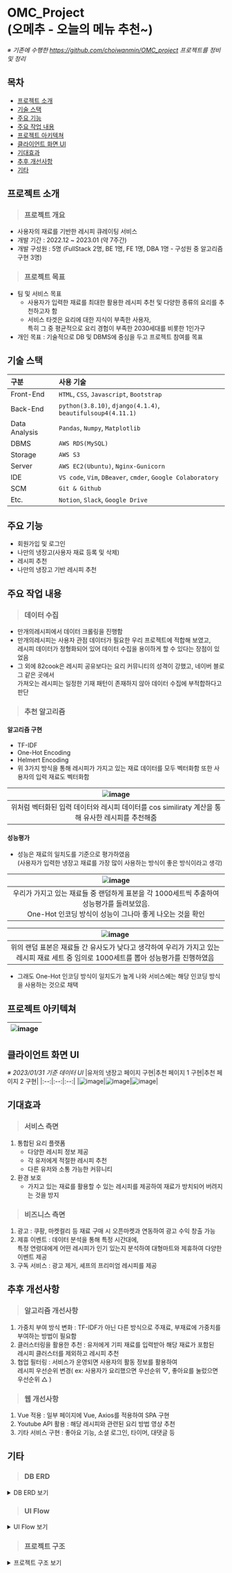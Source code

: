 # OMC_Project<br/>(오메추 - 오늘의 메뉴 추천~)
*※ 기존에 수행한 https://github.com/choiwanmin/OMC_project 프로젝트를 정비 및 정리*

## 목차
 * [프로젝트 소개](#프로젝트-소개)
 * [기술 스택](#기술-스택)
 * [주요 기능](#주요-기능)
 * [주요 작업 내용](#주요-작업-내용)
 * [프로젝트 아키텍쳐](#프로젝트-아키텍쳐)
 * [클라이언트 화면 UI](#클라이언트-화면-UI)
 * [기대효과](#기대효과)
 * [추후 개선사항](#추후-개선사항)
 * [기타](#기타)

## 프로젝트 소개
> ### 프로젝트 개요
 * 사용자의 재료를 기반한 레시피 큐레이팅 서비스
 * 개발 기간 : 2022.12 ~ 2023.01 (약 7주간)
 * 개발 구성원 : 5명 (FullStack 2명, BE 1명, FE 1명, DBA 1명 - 구성원 중 알고리즘 구현 3명)
> ### 프로젝트 목표
 * 팀 및 서비스 목표
   * 사용자가 입력한 재료를 최대한 활용한 레시피 추천 및 다양한 종류의 요리를 추천하고자 함
   * 서비스 타겟은 요리에 대한 지식이 부족한 사용자,<br>특히 그 중 평균적으로 요리 경험이 부족한 2030세대를 비롯한 1인가구
 * 개인 목표 : 기술적으로 DB 및 DBMS에 중심을 두고 프로젝트 참여를 목표

## 기술 스택
|구분|사용 기술|
|:---|:---|
|Front-End|`HTML`, `CSS`, `Javascript`, `Bootstrap`|
|Back-End|`python(3.8.10)`, `django(4.1.4)`, `beautifulsoup4(4.11.1)`|
|Data Analysis|`Pandas`, `Numpy`, `Matplotlib`|
|DBMS|`AWS RDS(MySQL)`|
|Storage|`AWS S3`|
|Server|`AWS EC2(Ubuntu)`, `Nginx-Gunicorn`|
|IDE|`VS code`, `Vim`, `DBeaver`, `cmder`, `Google Colaboratory`|
|SCM|`Git & Github`|
|Etc.|`Notion`, `Slack`, `Google Drive`|

## 주요 기능
* 회원가입 및 로그인
* 나만의 냉장고(사용자 재료 등록 및 삭제)
* 레시피 추천
* 나만의 냉장고 기반 레시피 추천

## 주요 작업 내용
> ### 데이터 수집
 * 만개의레시피에서 데이터 크롤링을 진행함
 * 만개의레시피는 사용자 관점 데이터가 필요한 우리 프로젝트에 적합해 보였고,<br>레시피 데이터가 정형화되어 있어 데이터 수집을 용이하게 할 수 있다는 장점이 있었음
 * 그 외에 82cook은 레시피 공유보다는 요리 커뮤니티의 성격이 강했고, 네이버 블로그 같은 곳에서<br>가져오는 레시피는 일정한 기재 패턴이 존재하지 않아 데이터 수집에 부적합하다고 판단

> ### 추천 알고리즘
#### 알고리즘 구현
 * TF-IDF
 * One-Hot Encoding
 * Helmert Encoding
 * 위 3가지 방식을 통해 레시피가 가지고 있는 재료 데이터를 모두 벡터화함 또한 사용자의 입력 재료도 벡터화함
 
 |![image](https://user-images.githubusercontent.com/24910571/218041578-f5c456e2-18a0-4421-94c2-e2272b0efb0a.png)|
 |:--:|
 |위처럼 벡터화된 입력 데이터와 레시피 데이터를 cos similiraty 계산을 통해 유사한 레시피를 추천해줌|

#### 성능평가
 * 성능은 재료의 일치도를 기준으로 평가하였음<br>(사용자가 입력한 냉장고 재료를 가장 많이 사용하는 방식이 좋은 방식이라고 생각)

 |![image](https://user-images.githubusercontent.com/24910571/218041734-3be9c58c-6ec4-4a2b-8596-e0b6bd9531a1.png)|
 |:--:|
 |우리가 가지고 있는 재료들 중 랜덤하게 표본을 각 1000세트씩 추출하여 성능평가를 돌려보았음.<br>One-Hot 인코딩 방식이 성능이 그나마 좋게 나오는 것을 확인|
 
 |![image](https://user-images.githubusercontent.com/24910571/218041747-dac4ad04-b984-4ddb-9fc7-7737ee0dbf97.png)|
 |:--:|
 |위의 랜덤 표본은 재료들 간 유사도가 낮다고 생각하여 우리가 가지고 있는<br>레시피 재료 세트 중 임의로 1000세트를 뽑아 성능평가를 진행하였음|
 
 * 그래도 One-Hot 인코딩 방식이 일치도가 높게 나와 서비스에는 해당 인코딩 방식을 사용하는 것으로 채택

## 프로젝트 아키텍쳐
|![image](https://user-images.githubusercontent.com/24910571/218040503-db638de6-4452-4762-a0c5-9482e34f55f4.png)|
|:--:|

## 클라이언트 화면 UI
*※ 2023/01/31 기준 데이터 UI*
|유저의 냉장고 페이지 구현|추천 페이지 1 구현|추천 페이지 2 구현|
|:--:|:--:|:--:|
|![image](https://user-images.githubusercontent.com/24910571/218040698-94748133-04b9-4a47-b0ac-99d4e3891aac.png)|![image](https://user-images.githubusercontent.com/24910571/218040717-beac1c49-c996-4539-a0ef-88a671cfc298.png)|![image](https://user-images.githubusercontent.com/24910571/218040751-1a64ab25-11fe-40dc-bd7a-037905eb2c47.png)|

## 기대효과
> ### 서비스 측면
 1. 통합된 요리 플랫폼
    * 다양한 레시피 정보 제공
    * 각 유저에게 적절한 레시피 추천
    * 다른 유저와 소통 가능한 커뮤니티
 2. 환경 보호
    * 가지고 있는 재료를 활용할 수 있는 레시피를 제공하여 재료가 방치되어 버려지는 것을 방지
> ### 비즈니스 측면
 1. 광고 : 쿠팡, 마켓컬리 등 재료 구매 시 오픈마켓과 연동하여 광고 수익 창출 가능
 2. 제휴 이벤트 : 데이터 분석을 통해 특정 시간대에,<br>특정 연령대에게 어떤 레시피가 인기 있는지 분석하여 대형마트와 제휴하여 다양한 이벤트 제공
 3. 구독 서비스 : 광고 제거, 셰프의 프리미엄 레시피를 제공

## 추후 개선사항
> ### 알고리즘 개선사항
 1. 가중치 부여 방식 변화 : TF-IDF가 아닌 다른 방식으로 주재료, 부재료에 가중치를 부여하는 방법이 필요함
 2. 클러스터링을 활용한 추천 : 유저에게 기피 재료를 입력받아 해당 재료가 포함된<br>레시피 클러스터를 제외하고 레시피 추천
 3. 협업 필터링 : 서비스가 운영되면 사용자의 활동 정보를 활용하여<br>레시피 우선순위 변경( ex: 사용자가 요리했으면 우선순위 ▽, 좋아요를 눌렀으면 우선순위 △ )
> ### 웹 개선사항
 1. Vue 적용 : 일부 페이지에 Vue, Axios를 적용하여 SPA 구현
 2. Youtube API 활용 : 해당 레시피와 관련된 요리 방법 영상 추천
 3. 기타 서비스 구현 : 좋아요 기능, 소셜 로그인, 타이머, 대댓글 등

## 기타
> ### DB ERD

<details>
<summary>DB ERD 보기</summary>
<div markdown="1">

|![image](https://user-images.githubusercontent.com/24910571/218047981-f60b46b5-cd9c-4691-8272-c5bfa0e10f72.png)|
|:--:|

</div>
</details>

> ### UI Flow

<details>
<summary>UI Flow 보기</summary>
<div markdown="1">

|![image](https://user-images.githubusercontent.com/24910571/218040627-71731674-4b7a-46ee-b502-83bd7959dd89.png)|
|:--:|

</div>
</details>

> ### 프로젝트 구조

<details>
<summary>프로젝트 구조 보기</summary>
<div markdown="1">
 
```
📦omc_pjt
┣ 📂venv_omcpjt
┃ ┣ 📂Include
┃ ┣ 📂Lib
┃ ┃ ┗ 📂site-packages
┃ ┣ 📂Scripts
┣ 📂OMC_project_review
┃ ┣ 📂.git
┃ ┣ 📂omc
┃ ┃ ┣ 📂migrations
┃ ┃ ┃ ┗ 📜__init__.py
┃ ┃ ┣ 📂templates
┃ ┃ ┃ ┗ 📂omc
┃ ┃ ┃ ┃ ┣ 📜comment_form.html
┃ ┃ ┃ ┃ ┣ 📜recipe_detail.html
┃ ┃ ┃ ┃ ┣ 📜recipe_list_view.html
┃ ┃ ┃ ┃ ┣ 📜recipe_recommend.html
┃ ┃ ┃ ┃ ┣ 📜refrigerator_list_view.html
┃ ┃ ┃ ┃ ┗ 📜refrigerator_list_vue.html
┃ ┃ ┣ 📜admin.py
┃ ┃ ┣ 📜apps.py
┃ ┃ ┣ 📜forms.py
┃ ┃ ┣ 📜models.py
┃ ┃ ┣ 📜tests.py
┃ ┃ ┣ 📜urls.py
┃ ┃ ┣ 📜views.py
┃ ┃ ┗ 📜__init__.py
┃ ┣ 📂OMC_PJT
┃ ┃ ┣ 📜asgi.py
┃ ┃ ┣ 📜mapping.json
┃ ┃ ┣ 📜model_utils.py
┃ ┃ ┣ 📜settings.py
┃ ┃ ┣ 📜urls.py
┃ ┃ ┣ 📜version.md
┃ ┃ ┣ 📜wsgi.py
┃ ┃ ┗ 📜__init__.py
┃ ┣ 📂scripts
┃ ┃ ┣ 📂jsons
┃ ┃ ┃ ┣ 📂category
┃ ┃ ┃ ┗ 📂page
┃ ┃ ┣ 📂search_app
┃ ┃ ┃ ┗ 📜create_bulk.py
┃ ┃ ┣ 📜category_add_scraper.py
┃ ┃ ┣ 📜category_scraper.py
┃ ┃ ┣ 📜combine_json_page.py
┃ ┃ ┣ 📜load_json_category.py
┃ ┃ ┣ 📜load_json_page.py
┃ ┃ ┣ 📜recipe_scraper.py
┃ ┃ ┣ 📜recipe_scraper_single_page_from_json.py
┃ ┃ ┗ 📜user_ingredient_add.py
┃ ┣ 📂static
┃ ┃ ┣ 📂assets
┃ ┃ ┣ 📂css
┃ ┃ ┗ 📂js
┃ ┣ 📂templates
┃ ┃ ┣ 📂partials
┃ ┃ ┃ ┣ 📜base.html
┃ ┃ ┃ ┣ 📜footer.html
┃ ┃ ┃ ┣ 📜measure.html
┃ ┃ ┃ ┗ 📜navbar.html
┃ ┃ ┣ 📜form_errors.html
┃ ┃ ┣ 📜index.html
┃ ┃ ┣ 📜login_view.html
┃ ┃ ┗ 📜signup_view.html
┃ ┣ 📜.gitignore
┃ ┣ 📜db.sqlite3
┃ ┣ 📜env_info.py
┃ ┣ 📜manage.py
┃ ┣ 📜README.md
┃ ┗ 📜req.txt
```

</div>
</details>


